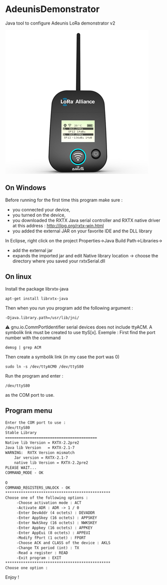 # AdeunisDemonstrator
Java tool to configure Adeunis LoRa demonstrator v2

![alt tag](https://github.com/onesse/AdeunisDemonstrator/blob/master/LoRa_demonstrator.png?raw=true)

## On Windows

Before running for the first time this program make sure :
- you connected your device,
- you turned on the device,
- you downloaded the RXTX Java serial controller and RXTX native driver at this address : http://jlog.org/rxtx-win.html
- you added the external JAR on your favorite IDE and the DLL library 

In Eclipse, right click on the project Properties->Java Build Path->Libraries->
- add the external jar
- expands the imported jar and edit Native library location -> choose the directory where you saved your rxtxSerial.dll

## On linux
Install the package librxtx-java
```
apt-get install librxtx-java
```
Then when you run you program add the following argument :
```
-Djava.library.path=/usr/lib/jni/
```
:warning: gnu.io.CommPortIdentifier serial devices does not include ttyACM. A symbolik link must be created to use ttyS[x]. Exemple : 
First find the port number with the command
```
demsg | grep ACM
```
Then create a symbolik link (in my case the port was 0)

```
sudo ln -s /dev/ttyACM0 /dev/ttyS80
```
Run the program and enter :
```
/dev/ttyS80
```
as the COM port to use.

## Program menu
```
Enter the COM port to use : 
/dev/ttyS80
Stable Library
=========================================
Native lib Version = RXTX-2.2pre2
Java lib Version   = RXTX-2.1-7
WARNING:  RXTX Version mismatch
	Jar version = RXTX-2.1-7
	native lib Version = RXTX-2.2pre2
PLEASE WAIT...
COMMAND_MODE - OK

O
COMMAND_REGISTERS_UNLOCK - OK
***********************************************
Choose one of the following options : 
	 -Choose activation mode : ACT
	 -Activate ADR : ADR -> 1 / 0
	 -Enter DevAddr (4 octets) : DEVADDR
	 -Enter AppSkey (16 octets) : APPSKEY
	 -Enter NwkSkey (16 octets) : NWKSKEY
	 -Enter Appkey (16 octets) : APPKEY
	 -Enter AppEui (8 octets) : APPEUI
	 -Modify fPort (1 octet) : FPORT
	 -Choose ACK and CLASS of the device : AKLS
	 -Change TX period (int) : TX
	 -Read a register : READ
	 -Exit program : EXIT
***********************************************
Choose one option :
```

Enjoy !
